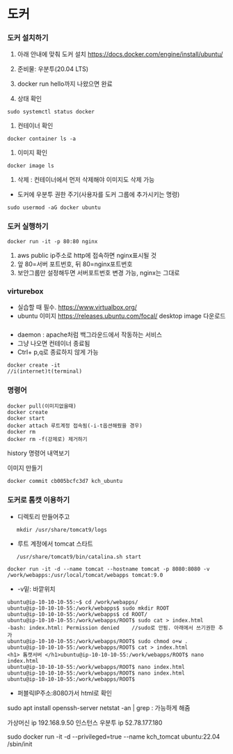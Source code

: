 # 도커 
### 도커 설치하기
1. 아래 안내에 맞춰 도커 설치
https://docs.docker.com/engine/install/ubuntu/

1. 준비물: 우분투(20.04 LTS)
2. docker run hello까지 나왔으면 완료
3. 상태 확인
```
sudo systemctl status docker
```
1. 컨테이너 확인
```
docker container ls -a
```
1. 이미지 확인
```
docker image ls
```
1. 삭제 : 컨테이너에서 먼저 삭제해야 이미지도 삭제 가능

* 도커에 우분투 권한 주기(사용자를 도커 그룹에 추가시키는 명령)
```
sudo usermod -aG docker ubuntu
```

### 도커 실행하기
```
docker run -it -p 80:80 nginx
```
1. aws public ip주소로 http에 접속하면 nginx표시될 것
2. 앞 80=서버 포트번호, 뒤 80=nginx포트번호
3. 보안그룹만 설정해두면 서버포트번호 변경 가능, nginx는 그대로

### virturebox
* 실습할 때 필수.
https://www.virtualbox.org/
* ubuntu 이미지
https://releases.ubuntu.com/focal/
desktop image 다운로드


###
* daemon : apache처럼 백그라운드에서 작동하는 서비스
* 그냥 나오면 컨테이너 종료됨 
* Ctrl+ p,q로 종료하지 않게 가능
```
docker create -it
//i(internet)t(terminal)
```

### 명령어
```
docker pull(이미지없을때)
docker create
docker start
docker attach 루트계정 접속됨(-i-t옵션해줬을 경우)
docker rm
docker rm -f(강제로) 제거하기
```
history 명령어 내역보기

이미지 만들기
```
docker commit cb005bcfc3d7 kch_ubuntu
```

### 도커로 톰캣 이용하기
* 디렉토리 만들어주고
```
   mkdir /usr/share/tomcat9/logs
```
* 루트 계정에서 tomcat 스타트
```
   /usr/share/tomcat9/bin/catalina.sh start
```

```
docker run -it -d --name tomcat --hostname tomcat -p 8080:8080 -v /work/webapps:/usr/local/tomcat/webapps tomcat:9.0
```
* -v밑: 바깥위치

```
ubuntu@ip-10-10-10-55:~$ cd /work/webapps/
ubuntu@ip-10-10-10-55:/work/webapps$ sudo mkdir ROOT
ubuntu@ip-10-10-10-55:/work/webapps$ cd ROOT/
ubuntu@ip-10-10-10-55:/work/webapps/ROOT$ sudo cat > index.html
-bash: index.html: Permission denied    //sudo로 안됨. 아래에서 쓰기권한 추가
ubuntu@ip-10-10-10-55:/work/webapps/ROOT$ sudo chmod o+w .
ubuntu@ip-10-10-10-55:/work/webapps/ROOT$ cat > index.html
<h1> 톰캣서버 </h1>ubuntu@ip-10-10-10-55:/work/webapps/ROOT$ nano index.html
ubuntu@ip-10-10-10-55:/work/webapps/ROOT$ nano index.html
ubuntu@ip-10-10-10-55:/work/webapps/ROOT$ nano index.html
ubuntu@ip-10-10-10-55:/work/webapps/ROOT$
```
* 퍼블릭IP주소:8080가서 html로 확인

sudo apt install openssh-server
netstat -an | grep :  가능하게 해줌

가상머신 ip
192.168.9.50
인스턴스 우분투 ip
52.78.177.180


sudo docker run -it -d --privileged=true --name kch_tomcat ubuntu:22.04 /sbin/init

